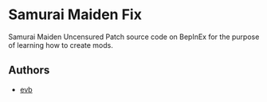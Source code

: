 
# Samurai Maiden Fix

Samurai Maiden Uncensured Patch source code on BepInEx for the purpose of learning how to create mods.


## Authors

- [evb ](https://steamcommunity.com/app/1952250/discussions/0/3718314778560404192/)

